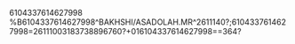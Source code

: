 6104337614627998
%B6104337614627998^BAKHSHI/ASADOLAH.MR^2611140?;6104337614627998=26111003183738896760?+016104337614627998==364?
